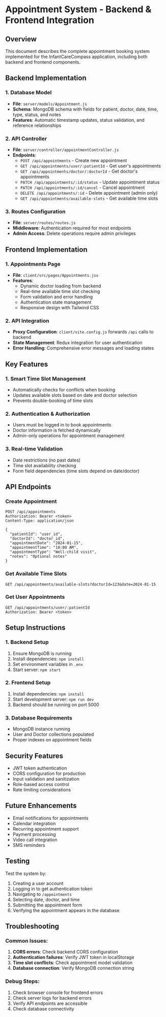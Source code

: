 # Appointment System - Backend & Frontend Integration

## Overview
This document describes the complete appointment booking system implemented for the InfantCareCompass application, including both backend and frontend components.

## Backend Implementation

### 1. Database Model
- **File**: `server/models/Appointment.js`
- **Schema**: MongoDB schema with fields for patient, doctor, date, time, type, status, and notes
- **Features**: Automatic timestamp updates, status validation, and reference relationships

### 2. API Controller
- **File**: `server/controller/appointmentController.js`
- **Endpoints**:
  - `POST /api/appointments` - Create new appointment
  - `GET /api/appointments/user/:patientId` - Get user's appointments
  - `GET /api/appointments/doctor/:doctorId` - Get doctor's appointments
  - `PATCH /api/appointments/:id/status` - Update appointment status
  - `PATCH /api/appointments/:id/cancel` - Cancel appointment
  - `DELETE /api/appointments/:id` - Delete appointment (admin only)
  - `GET /api/appointments/available-slots` - Get available time slots

### 3. Routes Configuration
- **File**: `server/routes/routes.js`
- **Middleware**: Authentication required for most endpoints
- **Admin Access**: Delete operations require admin privileges

## Frontend Implementation

### 1. Appointments Page
- **File**: `client/src/pages/Appointments.jsx`
- **Features**:
  - Dynamic doctor loading from backend
  - Real-time available time slot checking
  - Form validation and error handling
  - Authentication state management
  - Responsive design with Tailwind CSS

### 2. API Integration
- **Proxy Configuration**: `client/vite.config.js` forwards `/api` calls to backend
- **State Management**: Redux integration for user authentication
- **Error Handling**: Comprehensive error messages and loading states

## Key Features

### 1. Smart Time Slot Management
- Automatically checks for conflicts when booking
- Updates available slots based on date and doctor selection
- Prevents double-booking of time slots

### 2. Authentication & Authorization
- Users must be logged in to book appointments
- Doctor information is fetched dynamically
- Admin-only operations for appointment management

### 3. Real-time Validation
- Date restrictions (no past dates)
- Time slot availability checking
- Form field dependencies (time slots depend on date/doctor)

## API Endpoints

### Create Appointment
```http
POST /api/appointments
Authorization: Bearer <token>
Content-Type: application/json

{
  "patientId": "user_id",
  "doctorId": "doctor_id", 
  "appointmentDate": "2024-01-15",
  "appointmentTime": "10:00 AM",
  "appointmentType": "Well-child visit",
  "notes": "Optional notes"
}
```

### Get Available Time Slots
```http
GET /api/appointments/available-slots?doctorId=123&date=2024-01-15
```

### Get User Appointments
```http
GET /api/appointments/user/:patientId
Authorization: Bearer <token>
```

## Setup Instructions

### 1. Backend Setup
1. Ensure MongoDB is running
2. Install dependencies: `npm install`
3. Set environment variables in `.env`
4. Start server: `npm start`

### 2. Frontend Setup
1. Install dependencies: `npm install`
2. Start development server: `npm run dev`
3. Backend should be running on port 5000

### 3. Database Requirements
- MongoDB instance running
- User and Doctor collections populated
- Proper indexes on appointment fields

## Security Features

- JWT token authentication
- CORS configuration for production
- Input validation and sanitization
- Role-based access control
- Rate limiting considerations

## Future Enhancements

- Email notifications for appointments
- Calendar integration
- Recurring appointment support
- Payment processing
- Video call integration
- SMS reminders

## Testing

Test the system by:
1. Creating a user account
2. Logging in to get authentication token
3. Navigating to `/appointments`
4. Selecting date, doctor, and time
5. Submitting the appointment form
6. Verifying the appointment appears in the database

## Troubleshooting

### Common Issues:
1. **CORS errors**: Check backend CORS configuration
2. **Authentication failures**: Verify JWT token in localStorage
3. **Time slot conflicts**: Check appointment model validation
4. **Database connection**: Verify MongoDB connection string

### Debug Steps:
1. Check browser console for frontend errors
2. Check server logs for backend errors
3. Verify API endpoints are accessible
4. Check database connectivity

